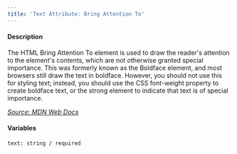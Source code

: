 ```yaml
---
title: 'Text Attribute: Bring Attention To'
---
```

#### Description
The HTML Bring Attention To element is used to draw the reader's attention to the element's contents, which are not otherwise granted special importance. This was formerly known as the Boldface element, and most browsers still draw the text in boldface. However, you should not use this for styling text; instead, you should use the CSS font-weight property to create boldface text, or the strong element to indicate that text is of special importance.

*[Source: MDN Web Docs](https://developer.mozilla.org/en-US/docs/Web/HTML/Element/b)*

#### Variables
~~~
text: string / required
~~~

